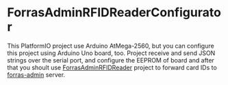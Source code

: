 # ForrasAdminRFIDReaderConfigurator

This PlatformIO project use Arduino AtMega-2560, but you can configure this project using Arduino Uno board, too.
Project receive and send JSON strings over the serial port, and configure the EEPROM of board and after that you shoult use [ForrasAdminRFIDReader](https://github.com/pzoli/ForrasAdminRFIDReader) project to forward card IDs to [forras-admin](https://github.com/pzoli/forras-admin) server.